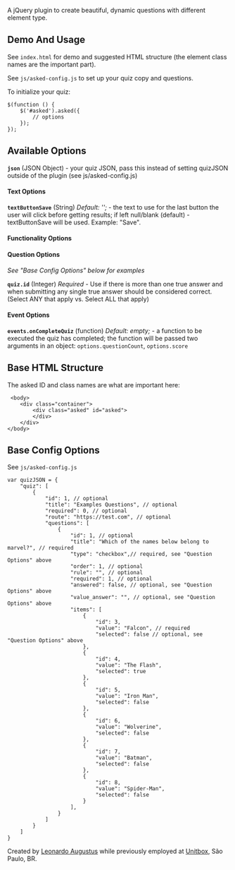 A jQuery plugin to create beautiful, dynamic questions with different element type.

## Demo And Usage

See `index.html` for demo and suggested HTML structure (the element class names are the important part).

See `js/asked-config.js` to set up your quiz copy and questions.


To initialize your quiz:

    $(function () {
        $('#asked').asked({
            // options
        });
    });


## Available Options

**`json`** (JSON Object) - your quiz JSON, pass this instead of setting quizJSON outside of the plugin (see js/asked-config.js)


#### Text Options

**`textButtonSave`** (String) *Default: '';* - the text to use for the last button the user will click before getting results; if left null/blank (default) - textButtonSave will be used. Example: "Save".


#### Functionality Options



#### Question Options

*See "Base Config Options" below for examples*

**`quiz.id`** (Integer) *Required*  - Use if there is more than one true answer and when submitting any single true answer should be considered correct.  (Select ANY that apply vs. Select ALL that apply)


#### Event Options

**`events.onCompleteQuiz`** (function) *Default: empty;* - a function to be executed the quiz has completed; the function will be passed two arguments in an object: <code>options.questionCount</code>, <code>options.score</code>


## Base HTML Structure

The asked ID and class names are what are important here:

     <body>
        <div class="container">
            <div class="asked" id="asked">
            </div>
        </div>
    </body>


## Base Config Options

See `js/asked-config.js`

```
var quizJSON = {
    "quiz": [
        {
            "id": 1, // optional  
            "title": "Examples Questions", // optional
            "required": 0, // optional
            "route": "https://test.com", // optional
            "questions": [
                {
                    "id": 1, // optional
                    "title": "Which of the names below belong to marvel?", // required
                    "type": "checkbox",// required, see "Question Options" above
                    "order": 1, // optional
                    "rule": "", // optional
                    "required": 1, // optional
                    "answered": false, // optional, see "Question Options" above
                    "value_answer": "", // optional, see "Question Options" above
                    "items": [
                        {
                            "id": 3,
                            "value": "Falcon", // required
                            "selected": false // optional, see "Question Options" above
                        },
                        {
                            "id": 4,
                            "value": "The Flash",
                            "selected": true
                        },
                        {
                            "id": 5,
                            "value": "Iron Man",
                            "selected": false
                        },
                        {
                            "id": 6,
                            "value": "Wolverine",
                            "selected": false
                        },
                        {
                            "id": 7,
                            "value": "Batman",
                            "selected": false
                        },
                        {
                            "id": 8,
                            "value": "Spider-Man",
                            "selected": false
                        }
                    ],
                }
            ]
        }
    ]
}    
```
Created by [Leonardo Augustus](https://linktr.ee/unitbox) while previously employed at [Unitbox](http://unitbox.com.br), São Paulo, BR.
